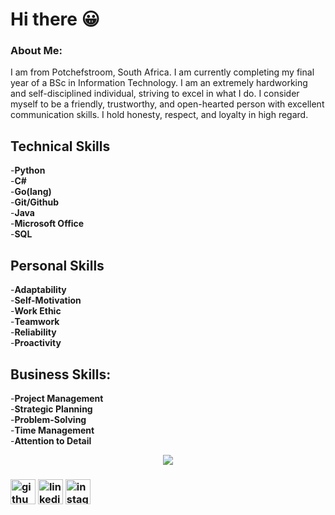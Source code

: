 # Hi there 😀
### About Me:
I am from Potchefstroom, South Africa. I am currently completing my final year of a BSc in Information Technology. I am an extremely hardworking and self-disciplined individual, striving to excel in what I do. I consider myself to be a friendly, trustworthy, and open-hearted person with excellent communication skills. I hold honesty, respect, and loyalty in high regard.


## Technical Skills  
-**Python**  
-**C#**  
-**Go(lang)**  
-**Git/Github**  
-**Java**  
-**Microsoft Office**  
-**SQL**  


## Personal Skills  
-**Adaptability**  
-**Self-Motivation**  
-**Work Ethic**  
-**Teamwork**  
-**Reliability**  
-**Proactivity**  


## Business Skills:  
-**Project Management**  
-**Strategic Planning**  
-**Problem-Solving**  
-**Time Management**  
-**Attention to Detail**  

<p align="center">
  <img src="https://github.com/user-attachments/assets/01db191b-6a31-42f0-aa92-2d72d6ea82e7" />
</p>

### [<img src='https://cdn.jsdelivr.net/npm/simple-icons@3.0.1/icons/github.svg' alt='github' height='40'>](https://github.com/AndreP04)  [<img src='https://cdn.jsdelivr.net/npm/simple-icons@3.0.1/icons/linkedin.svg' alt='linkedin' height='40'>](https://www.linkedin.com/in/andre-pretorius-680592285/)  [<img src='https://cdn.jsdelivr.net/npm/simple-icons@3.0.1/icons/instagram.svg' alt='instagram' height='40'>](https://www.instagram.com/_andrepretorius_/)
